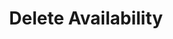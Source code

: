 ---
layout: default
title: Delete Availability
parent: Availability
grand_parent: Workforce
has_children: true
nav_order: 1
---